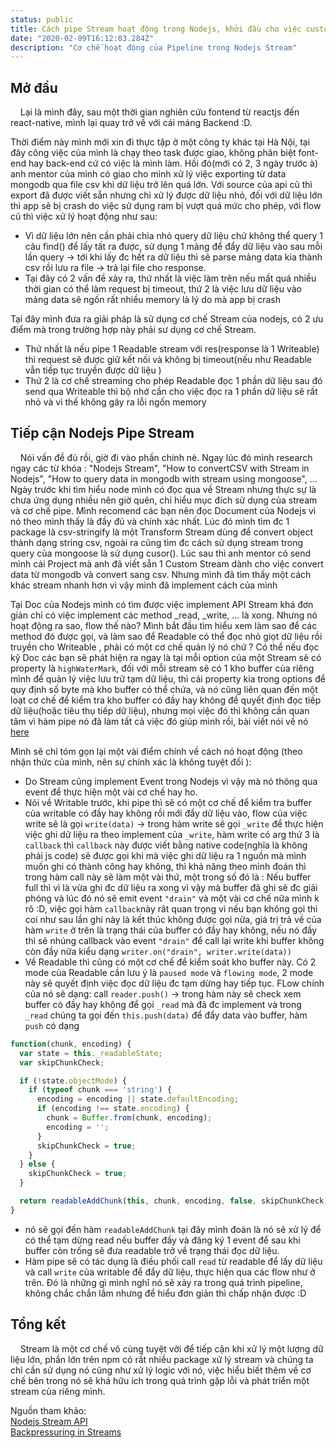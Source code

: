 ```yaml
---
status: public
title: Cách pipe Stream hoạt động trong Nodejs, khởi đầu cho việc custom Stream
date: "2020-02-09T16:12:03.284Z"
description: "Cơ chế hoạt động của Pipeline trong Nodejs Stream"
---
```


## Mở đầu

&nbsp;&nbsp;&nbsp;&nbsp;Lại là mình đây, sau một thời gian nghiên cứu fontend từ reactjs đến react-native, mình lại quay trở về với cái máng Backend :D.

Thời điểm này mình mới xin đi thực tập ở một công ty khác tại Hà Nội, tại đây công việc của mình là chạy theo task được giao, không phân biệt font-end hay back-end cứ có việc là mình làm. Hồi đó(mới có 2, 3 ngày trước à) anh mentor của mình có giao cho mình xử lý việc exporting từ data mongodb qua file csv khi dữ liệu trở lên quá lớn. Với source của api cũ thì export đã được viết sẵn nhưng chỉ xử lý được dữ liệu nhỏ, đối với dữ liệu lớn thì app sẽ bị crash do việc sử dụng ram bị vượt quá mức cho phép, với flow cũ thì việc xử lý hoạt động như sau:
- Vì dữ liệu lớn nên cần phải chia nhỏ query dữ liệu chứ không thể query 1 câu find() để lấy tất ra được, sử dụng 1 mảng để đẩy dữ liệu vào sau mỗi lần query -> tới khi lấy đc hết ra dữ liệu thì sẽ parse mảng data kia thành csv rồi lưu ra file -> trả lại file cho response.
- Tại đây có 2 vấn đề xảy ra, thứ nhất là việc làm trên nếu mất quá nhiều thời gian có thể làm request bị timeout, thứ 2 là việc lưu dữ liệu vào mảng data sẽ ngốn rất nhiều memory là lý do mà app bị crash

Tại đây mình đưa ra giải pháp là sử dụng cơ chế Stream của nodejs, có 2 ưu điểm mà trong trường hợp này phải sư dụng cơ chế Stream. 
- Thứ nhất là nếu pipe 1 Readable stream với res(response là 1 Writeable) thì request sẽ được giữ kết nối và không bị timeout(nếu như Readable vẫn tiếp tục truyền được dữ liệu )
- Thứ 2 là cơ chế streaming cho phép Readable đọc 1 phần dữ liệu sau đó send qua Writeable thì bộ nhớ cần cho việc đọc ra 1 phần dữ liệu sẽ rất nhỏ và vì thế không gây ra lỗi ngốn memory

## Tiếp cận Nodejs Pipe Stream
&nbsp;&nbsp;&nbsp;&nbsp;Nói vấn đề đủ rồi, giờ đi vào phần chính nè. Ngay lúc đó mình research ngay các từ khóa : "Nodejs Stream", "How to convertCSV with Stream in Nodejs", "How to query data in mongodb with stream using mongoose", ... Ngày trước khi tìm hiểu node mình có đọc qua về Stream nhưng thực sự là chưa ứng dụng nhiều nên giờ quên, chỉ hiểu mục đích sử dụng của stream và cơ chế pipe. Mình recomend các bạn nên đọc Document của Nodejs vì nó theo mình thấy là đầy đủ và chính xác nhất. Lúc đó mình tìm đc 1 package là csv-stringify là một Transform Stream dùng để convert object thành dạng string csv, ngoài ra cũng tìm đc cách sử dụng stream trong query của mongoose là sử dụng cusor(). Lúc sau thì anh mentor có send mình cái Project mà anh đã viết sẵn 1 Custom Stream dành cho việc convert data từ mongodb và convert sang csv. Nhưng mình đã tìm thấy một cách khác stream nhanh hơn vì vậy mình đã implement cách của mình

Tại Doc của Nodejs mình có tìm được việc implement API Stream khá đơn giản chỉ có việc implement các method _read, _write, ... là xong. Nhưng nó hoạt động ra sao, flow thế nào? Mình bắt đầu tìm hiểu xem làm sao để các method đó được gọi, và làm sao để Readable có thể đọc nhỏ giọt dữ liệu rồi truyền cho Writeable , phải có một cơ chế quản lý nó chứ ?
Có thể nếu đọc kỹ Doc các bạn sẽ phát hiện ra ngay là tại mỗi option của một Stream sẽ có property là `highWaterMark`, đối với mỗi stream sẽ có 1 kho buffer của riêng mình để quản lý việc lưu trữ tạm dữ liệu, thì cái property kia trong options để quy định số byte mà kho buffer có thể chứa, và nó cũng liên quan đến một loạt cơ chế để kiểm tra kho buffer có đầy hay không để quyết định đọc tiếp dữ liệu(hoặc tiêu thụ tiếp dữ liệu), nhưng mọi việc đó thì không cần quan tâm vì hàm pipe nó đã làm tất cả việc đó giúp mình rồi, bài viết nói về nó [here](https://nodejs.org/es/docs/guides/backpressuring-in-streams)

Mình sẽ chỉ tóm gọn lại một vài điểm chính về cách nó hoạt động (theo nhận thức của mình, nên sự chính xác là không tuyệt đối ):
- Do Stream cũng implement Event trong Nodejs vì vậy mà nó thông qua event để thực hiện một vài cơ chế hay ho. 
- Nói về Writable trước, khi pipe thì sẽ có một cơ chế để kiểm tra buffer của writable có đầy hay không rồi mới đẩy dữ liệu vào, flow của việc write sẽ là gọi `write(data)` -> trong hàm write sẽ gọi `_write` để thực hiện việc ghi dữ liệu ra theo implement của `_write`, hàm write có arg thứ 3 là `callback` thì `callback` này được viết bằng native code(nghĩa là không phải js code) sẽ được gọi khi mà việc ghi dữ liệu ra 1 nguồn mà mình muốn ghi có thành công hay không,  thì khả năng theo mình đoán thì trong hàm call này sẽ làm một vài thứ, một trong số đó là : Nếu buffer full thì vì là vừa ghi đc dữ liệu ra xong vì vậy mà buffer đã ghi sẽ đc giải phóng và lúc đó nó sẽ emit event `"drain"` và một vài cơ chế nữa mình k rõ :D,  việc gọi hàm `callback`này rât quan trọng vì nếu bạn không gọi thì coi như sau lần ghi này là kết thúc không được gọi nữa,  giá trị trả về của hàm `write` ở trên là trạng thái của buffer có đầy hay không, nếu nó đầy thì sẽ nhúng callback vào event `"drain"` để call lại write khi buffer không còn đầy nữa kiểu dạng `writer.on("drain", writer.write(data))`
- Về Readable thì cũng có một cơ chế để kiểm soát kho buffer này. Có 2 mode của Readable cần lưu ý là `paused mode` và `flowing mode`,  2 mode này sẽ quyết định việc đọc dữ liệu đc tạm dừng hay tiếp tục. FLow chính của nó sẽ dạng: call `reader.push()` -> trong hàm này sẽ check xem buffer có đầy hay không để gọi `_read` mà đã đc implement và trong `_read` chúng ta gọi đến `this.push(data)` để đẩy data vào buffer, hàm `push` có dạng 
```javascript
function(chunk, encoding) {
  var state = this._readableState;
  var skipChunkCheck;

  if (!state.objectMode) {
    if (typeof chunk === 'string') {
      encoding = encoding || state.defaultEncoding;
      if (encoding !== state.encoding) {
        chunk = Buffer.from(chunk, encoding);
        encoding = '';
      }
      skipChunkCheck = true;
    }
  } else {
    skipChunkCheck = true;
  }

  return readableAddChunk(this, chunk, encoding, false, skipChunkCheck);
}
```
- nó sẽ gọi đến hàm `readableAddChunk` tại đây mình đoán là nó sẽ xử lý để có thể tạm dừng read nếu buffer đầy và đăng ký 1 event để sau khi buffer còn trống sẽ đưa readable trở về trạng thái đọc dữ liệu.
- Hàm pipe sẽ có tác dụng là điều phối call `read` từ readable để lấy dữ liệu và call `write` của writable để đẩy dữ liệu, thực hiện qua các flow như ở trên.
Đó là những gì mình nghĩ nó sẽ xảy ra trong quá trình pipeline, không chắc chắn lắm nhưng để hiểu đơn giản thì chấp nhận được :D

## Tổng kết

&nbsp;&nbsp;&nbsp;&nbsp;Stream là một cơ chế vô cùng tuyệt vời để tiếp cận khi xử lý một lượng dữ liệu lớn, phần lớn trên npm có rất nhiều package xử lý stream và chúng ta chỉ cần sử dụng nó cũng như xử lý logic với nó, việc hiểu biết thêm về cơ chế bên trong nó sẽ khá hữu ích trong quá trình gặp lỗi và phát triển một stream của riêng mình.

Nguồn tham khảo:  
[Nodejs Stream API](https://nodejs.org/api/stream.html)  
[Backpressuring in Streams](https://nodejs.org/es/docs/guides/backpressuring-in-streams/?fbclid=IwAR0h_vsH0NGXtFAUeWArcOmsdiuYe67Ds4PkpefY4jLhcGoQbYIGyxWMKsQ)